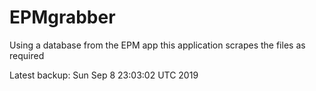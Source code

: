 # EPMgrabber
Using a database from the EPM app this application scrapes the files as required


Latest backup: Sun Sep 8 23:03:02 UTC 2019
